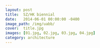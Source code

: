 ```yaml
---
layout: post
title:  SZ/HK biennial
date:   2014-06-01 00:00:00 -0400
image_path:	/img/uabb/
cover:  title.jpg
images: [01.jpg, 02.jpg, 03.jpg, 04.jpg]
category: architecture
---
```


